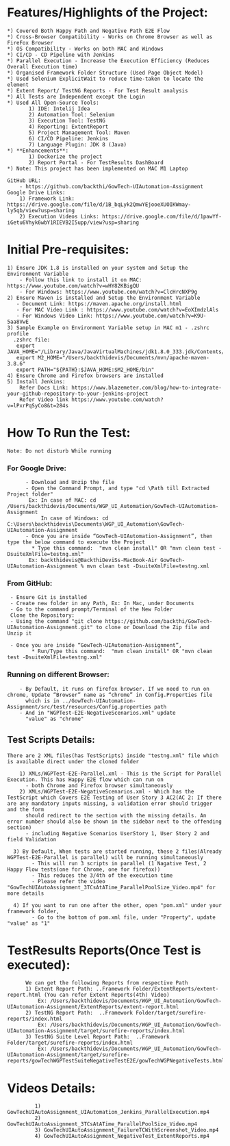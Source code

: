 # Features/Highlights of the Project:
    *) Covered Both Happy Path and Negative Path E2E Flow
    *) Cross-Browser Compatibility - Works on Chrome Browser as well as FireFox Browser
    *) OS Compatibility - Works on both MAC and Windows
    *) CI/CD - CD Pipeline with Jenkins
    *) Parallel Execution - Increase the Execution Efficiency (Reduces Overall Execution time)
    *) Organised Framework Folder Structure (Used Page Object Model)
    *) Used Selenium ExplicitWait to reduce time-taken to locate the element
    *) Extent Report/ TestNG Reports - For Test Result analysis
    *) All Tests are Independent except the Login
    *) Used All Open-Source Tools:
           1) IDE: Intelij Idea
           2) Automation Tool: Selenium
           3) Execution Tool: TestNG
           4) Reporting: ExtentReport
           5) Project Management Tool: Maven
           6) CI/CD Pipeline: Jenkins
           7) Language Plugin: JDK 8 (Java)
    *) **Enhancements**:
           1) Dockerize the project
           2) Report Portal - For TestResults DashBoard
    *) Note: This project has been implemented on MAC M1 Laptop
    
    GitHub URL:
        - https://github.com/backthi/GowTech-UIAutomation-Assignment
    Google Drive Links:
        1) Framework Link: https://drive.google.com/file/d/1B_bqLyk2QmwYEjooeXUOIKWmay-ly5qb/view?usp=sharing 
        2) Execution Videos Links: https://drive.google.com/file/d/1pawYf-iGetu6Vhyk6wbY1RIEVB2I5upp/view?usp=sharing 

# Initial Pre-requisites:
    1) Ensure JDK 1.8 is installed on your system and Setup the Environment Variable
        - Follow this link to install it on MAC: https://www.youtube.com/watch?v=wHY82KBigQU 
        - For Windows: https://www.youtube.com/watch?v=ClcHrcNXP9g
    2) Ensure Maven is installed and Setup the Environment Variable
       - Document Link: https://maven.apache.org/install.html
       - For MAC Video Link : https://www.youtube.com/watch?v=EoXImdzlAls
       - For Windows Video Link: https://www.youtube.com/watch?v=K9U-5aa8VwE
    3) Sample Example on Environment Variable setup in MAC m1 - .zshrc profile
      .zshrc file:
       export JAVA_HOME="/Library/Java/JavaVirtualMachines/jdk1.8.0_333.jdk/Contents/Home"
       export M2_HOME="/Users/backthidevis/Documents/mvn/apache-maven-3.8.6"
       export PATH="${PATH}:$JAVA_HOME:$M2_HOME/bin"
    4) Ensure Chrome and Firefox browsers are installed
    5) Install Jenkins: 
        Refer Docs Link: https://www.blazemeter.com/blog/how-to-integrate-your-github-repository-to-your-jenkins-project
        Refer Video link https://www.youtube.com/watch?v=lPxrPqSyCo8&t=284s

# How To Run the Test:
    Note: Do not disturb While running
### For Google Drive:
          - Download and Unzip the file
          - Open the Command Prompt, and type "cd \Path till Extracted Project folder"
           Ex: In case of MAC: cd /Users/backthidevis/Documents/WGP_UI_Automation/GowTech-UIAutomation-Assignment
               In case of Windows: cd C:\Users\backthidevis\Documents\WGP_UI_Automation\GowTech-UIAutomation-Assignment
          - Once you are inside “GowTech-UIAutomation-Assignment”, then type the below command to execute the Project
            * Type this command:  "mvn clean install" OR "mvn clean test -DsuiteXmlFile=testng.xml"
           Ex: backthidevis@BackthiDeviSs-MacBook-Air GowTech-UIAutomation-Assignment % mvn clean test -DsuiteXmlFile=testng.xml

###   From GitHub:

     - Ensure Git is installed
     - Create new folder in any Path, Ex: In Mac, under Documents
     - Go to the command prompt/Terminal of the New Folder
     Clone the Repository:
     - Using the command "git clone https://github.com/backthi/GowTech-UIAutomation-Assignment.git" to clone or Download the Zip file and Unzip it

     - Once you are inside “GowTech-UIAutomation-Assignment”, 
            * Run/Type this command:  "mvn clean install" OR "mvn clean test -DsuiteXmlFile=testng.xml"

###   Running on different Browser:
        - By Default, it runs on firefox browser. If we need to run on chrome, Update “Browser” name as “chrome” in Config.Properties file 
          which is in ../GowTech-UIAutomation-Assignment/src/test/resources/Config.properties path 
        - And in "WGPTest-E2E-NegativeScenarios.xml" update
          "value" as "chrome"

##  Test Scripts Details:
    There are 2 XML files(has TestScripts) inside "testng.xml" file which is available direct under the cloned folder
       
        1) XMLs/WGPTest-E2E-Parallel.xml - This is the Script for Parallel Execution. This has Happy E2E flow which can run on
          - both Chrome and Firefox browser simultaneously       
        2) XMLs/WGPTest-E2E-NegativeScenarios.xml - Which has the TestScript which Covers E2E Testing of User Story 3 AC2(AC 2: If there are any mandatory inputs missing, a validation error should trigger and the form
          should redirect to the section with the missing details. An error number should also be shown in the sidebar next to the offending section)
          - including Negative Scenarios UserStory 1, User Story 2 and field Validation

      3) By Default, When tests are started running, these 2 files(Already WGPTest-E2E-Parallel is parallel) will be running simultaneously
            - This will run 3 scripts in parallel (1 Nagative Test, 2 Happy Flow tests(one for Chrome, one for firefox))
            - This reduces the 3/4th of the execution time
            - Please refer the video "GowTechUIAutoAssignment_3TCsAtATime_ParallelPoolSize_Video.mp4" for more details

      4) If you want to run one after the other, open "pom.xml" under your framework folder,
            - Go to the bottom of pom.xml file, under "Property", update "value" as "1"


# TestResults Reports(Once Test is executed):

          We can get the following Reports from respective Path
          1) Extent Report Path: ..Framework Folder/ExtentReports/extent-report.html (You can refer Extent Reports(4th) Video)
              Ex: /Users/backthidevis/Documents/WGP_UI_Automation/GowTech-UIAutomation-Assignment/ExtentReports/extent-report.html
          2) TestNG Report Path:  ..Framework Folder/target/surefire-reports/index.html
              Ex: /Users/backthidevis/Documents/WGP_UI_Automation/GowTech-UIAutomation-Assignment/target/surefire-reports/index.html
          3) TestNG Suite Level Report Path:  ..Framework Folder/target/surefire-reports/index.html
              Ex: /Users/backthidevis/Documents/WGP_UI_Automation/GowTech-UIAutomation-Assignment/target/surefire-reports/gowTechWGPTestSuiteNegativeTestE2E/gowTechWGPNegativeTests.html

# Videos Details:

             1) GowTechUIAutoAssignment_UIAutomation_Jenkins_ParallelExecution.mp4 
             2) GowTechUIAutoAssignment_3TCsAtATime_ParallelPoolSize_Video.mp4 
             3) GowTechUIAutoAssignment_FailureTCWithScreenshot_Video.mp4 
             4) GowTechUIAutoAssignment_NegativeTest_ExtentReports.mp4
                    